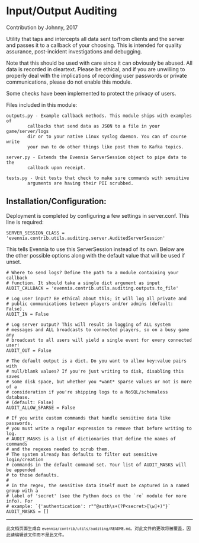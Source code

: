 # Input/Output Auditing

Contribution by Johnny, 2017

Utility that taps and intercepts all data sent to/from clients and the
server and passes it to a callback of your choosing. This is intended for 
quality assurance, post-incident investigations and debugging.

Note that this should be used with care since it can obviously be abused. All 
data is recorded in cleartext. Please be ethical, and if you are unwilling to 
properly deal with the implications of recording user passwords or private 
communications, please do not enable this module.

Some checks have been implemented to protect the privacy of users.

Files included in this module:

    outputs.py - Example callback methods. This module ships with examples of
            callbacks that send data as JSON to a file in your game/server/logs
            dir or to your native Linux syslog daemon. You can of course write
            your own to do other things like post them to Kafka topics.

    server.py - Extends the Evennia ServerSession object to pipe data to the
            callback upon receipt.

	tests.py - Unit tests that check to make sure commands with sensitive
	        arguments are having their PII scrubbed.


## Installation/Configuration:

Deployment is completed by configuring a few settings in server.conf. This line
is required:

    SERVER_SESSION_CLASS = 'evennia.contrib.utils.auditing.server.AuditedServerSession'

This tells Evennia to use this ServerSession instead of its own. Below are the
other possible options along with the default value that will be used if unset.

    # Where to send logs? Define the path to a module containing your callback
    # function. It should take a single dict argument as input
    AUDIT_CALLBACK = 'evennia.contrib.utils.auditing.outputs.to_file'

    # Log user input? Be ethical about this; it will log all private and
    # public communications between players and/or admins (default: False).
    AUDIT_IN = False

    # Log server output? This will result in logging of ALL system
    # messages and ALL broadcasts to connected players, so on a busy game any
    # broadcast to all users will yield a single event for every connected user!
    AUDIT_OUT = False

    # The default output is a dict. Do you want to allow key:value pairs with
    # null/blank values? If you're just writing to disk, disabling this saves
    # some disk space, but whether you *want* sparse values or not is more of a
    # consideration if you're shipping logs to a NoSQL/schemaless database.
    # (default: False)
    AUDIT_ALLOW_SPARSE = False

    # If you write custom commands that handle sensitive data like passwords,
    # you must write a regular expression to remove that before writing to log.
    # AUDIT_MASKS is a list of dictionaries that define the names of commands
    # and the regexes needed to scrub them.
    # The system already has defaults to filter out sensitive login/creation
    # commands in the default command set. Your list of AUDIT_MASKS will be appended
    # to those defaults.
    #
    # In the regex, the sensitive data itself must be captured in a named group with a
    # label of 'secret' (see the Python docs on the `re` module for more info). For
    # example: `{'authentication': r"^@auth\s+(?P<secret>[\w]+)"}`
    AUDIT_MASKS = []


----

<small>此文档页面生成自 `evennia/contrib/utils/auditing/README.md`。对此文件的更改将被覆盖，因此请编辑该文件而不是此文件。</small>
